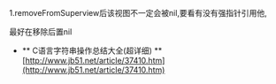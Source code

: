 1.removeFromSuperview后该视图不一定会被nil,要看有没有强指针引用他,

最好在移除后置nil

*  ** C语言字符串操作总结大全\(超详细\)  **  [http://www.jb51.net/article/37410.htm](http://www.jb51.net/article/37410.htm)





### 



